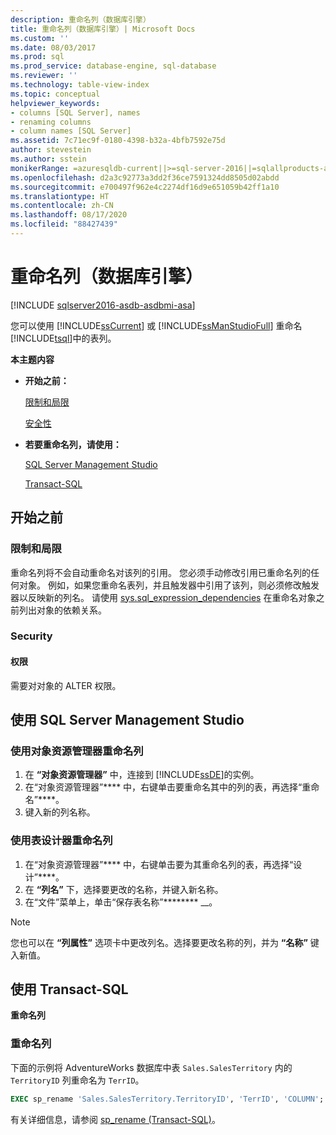 ```yaml
---
description: 重命名列（数据库引擎）
title: 重命名列（数据库引擎）| Microsoft Docs
ms.custom: ''
ms.date: 08/03/2017
ms.prod: sql
ms.prod_service: database-engine, sql-database
ms.reviewer: ''
ms.technology: table-view-index
ms.topic: conceptual
helpviewer_keywords:
- columns [SQL Server], names
- renaming columns
- column names [SQL Server]
ms.assetid: 7c71ec9f-0180-4398-b32a-4bfb7592e75d
author: stevestein
ms.author: sstein
monikerRange: =azuresqldb-current||>=sql-server-2016||=sqlallproducts-allversions||>=sql-server-linux-2017||=azuresqldb-mi-current
ms.openlocfilehash: d2a3c92773a3dd2f36ce7591324dd8505d02abdd
ms.sourcegitcommit: e700497f962e4c2274df16d9e651059b42ff1a10
ms.translationtype: HT
ms.contentlocale: zh-CN
ms.lasthandoff: 08/17/2020
ms.locfileid: "88427439"
---
```

# <a name="rename-columns-database-engine"></a>重命名列（数据库引擎）

[!INCLUDE [sqlserver2016-asdb-asdbmi-asa](../../includes/applies-to-version/sqlserver2016-asdb-asdbmi-asa.md)]

您可以使用 [!INCLUDE[ssCurrent](../../includes/sscurrent-md.md)] 或 [!INCLUDE[ssManStudioFull](../../includes/ssmanstudiofull-md.md)] 重命名 [!INCLUDE[tsql](../../includes/tsql-md.md)]中的表列。

**本主题内容**

- **开始之前：**

   [限制和局限](#Restrictions)

   [安全性](#Security)

- **若要重命名列，请使用：**

   [SQL Server Management Studio](#SSMSProcedure)

   [Transact-SQL](#TsqlProcedure)

## <a name="before-you-begin"></a><a name="BeforeYouBegin"></a> 开始之前

### <a name="limitations-and-restrictions"></a><a name="Restrictions"></a> 限制和局限

重命名列将不会自动重命名对该列的引用。 您必须手动修改引用已重命名列的任何对象。 例如，如果您重命名表列，并且触发器中引用了该列，则必须修改触发器以反映新的列名。 请使用 [sys.sql_expression_dependencies](../../relational-databases/system-catalog-views/sys-sql-expression-dependencies-transact-sql.md) 在重命名对象之前列出对象的依赖关系。

### <a name="security"></a><a name="Security"></a> Security

#### <a name="permissions"></a><a name="Permissions"></a> 权限

需要对对象的 ALTER 权限。

## <a name="using-sql-server-management-studio"></a><a name="SSMSProcedure"></a> 使用 SQL Server Management Studio

### <a name="to-rename-a-column-using-object-explorer"></a>使用对象资源管理器重命名列

1. 在 **“对象资源管理器”** 中，连接到 [!INCLUDE[ssDE](../../includes/ssde-md.md)]的实例。
2. 在“对象资源管理器”**** 中，右键单击要重命名其中的列的表，再选择“重命名”****。
3. 键入新的列名称。

### <a name="to-rename-a-column-using-table-designer"></a>使用表设计器重命名列

1. 在“对象资源管理器”**** 中，右键单击要为其重命名列的表，再选择“设计”****。
2. 在 **“列名”** 下，选择要更改的名称，并键入新名称。
3. 在“文件”菜单上，单击“保存表名称”******** __。

> [!NOTE]
> 您也可以在 **“列属性”** 选项卡中更改列名。选择要更改名称的列，并为 **“名称”** 键入新值。

## <a name="using-transact-sql"></a><a name="TsqlProcedure"></a> 使用 Transact-SQL

**重命名列**

### <a name="to-rename-a-column"></a>重命名列

下面的示例将 AdventureWorks 数据库中表 `Sales.SalesTerritory` 内的 `TerritoryID` 列重命名为 `TerrID`。

```sql
EXEC sp_rename 'Sales.SalesTerritory.TerritoryID', 'TerrID', 'COLUMN';
```

有关详细信息，请参阅 [sp_rename (Transact-SQL)](../../relational-databases/system-stored-procedures/sp-rename-transact-sql.md)。
